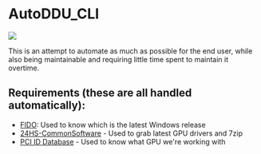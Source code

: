 # AutoDDU_CLI

![](Chikaftw_upscaled.png)


This is an attempt to automate as much as possible for the end user, while also being maintainable and requiring little time spent to maintain it overtime.

## Requirements (these are all handled automatically):
- [FIDO](https://github.com/pbatard/Fido): Used to know which is the latest Windows release
- [24HS-CommonSoftware](https://github.com/24HourSupport/CommonSoftware) - Used to grab latest GPU drivers and 7zip
- [PCI ID Database](http://pci-ids.ucw.cz/) - Used to know what GPU we're working with
